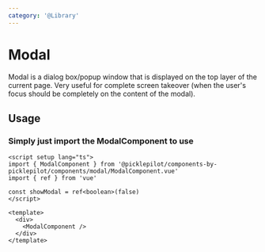 ```yaml
---
category: '@Library'
---
```


<script setup lang="ts">
import ModalComponent from './ModalComponent.vue'
</script>

<ModalComponent />

# Modal

Modal is a dialog box/popup window that is displayed on the top layer of the current page. Very useful for complete screen takeover (when the user's focus should be completely on the content of the modal).

## Usage

### Simply just import the ModalComponent to use

```vue
<script setup lang="ts">
import { ModalComponent } from '@picklepilot/components-by-picklepilot/components/modal/ModalComponent.vue'
import { ref } from 'vue'

const showModal = ref<boolean>(false)
</script>

<template>
  <div>
    <ModalComponent />
  </div>
</template>
```